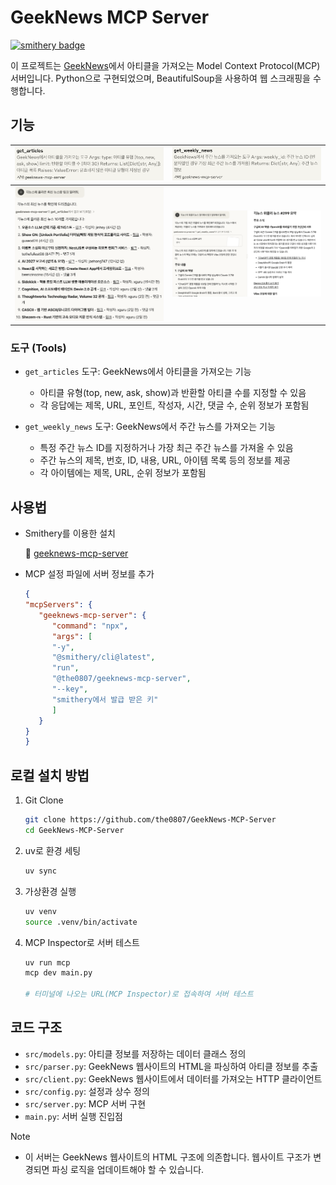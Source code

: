 # GeekNews MCP Server

[![smithery badge](https://smithery.ai/badge/@the0807/geeknews-mcp-server)](https://smithery.ai/server/@the0807/geeknews-mcp-server)

이 프로젝트는 [GeekNews](https://news.hada.io)에서 아티클을 가져오는 Model Context Protocol(MCP) 서버입니다. Python으로 구현되었으며, BeautifulSoup을 사용하여 웹 스크래핑을 수행합니다.

## 기능
|![tool1](img/tool1.png)    |![tool2](img/tool2.png)    |
|:-------------------------:|:-------------------------:|
|![example](img/example1.png)|![example](img/example2.png)|

### 도구 (Tools)

- `get_articles` 도구: GeekNews에서 아티클을 가져오는 기능
  - 아티클 유형(top, new, ask, show)과 반환할 아티클 수를 지정할 수 있음
  - 각 응답에는 제목, URL, 포인트, 작성자, 시간, 댓글 수, 순위 정보가 포함됨

- `get_weekly_news` 도구: GeekNews에서 주간 뉴스를 가져오는 기능
  - 특정 주간 뉴스 ID를 지정하거나 가장 최근 주간 뉴스를 가져올 수 있음
  - 주간 뉴스의 제목, 번호, ID, 내용, URL, 아이템 목록 등의 정보를 제공
  - 각 아이템에는 제목, URL, 순위 정보가 포함됨

## 사용법

- Smithery를 이용한 설치

   🚀 [geeknews-mcp-server](https://smithery.ai/server/@the0807/geeknews-mcp-server)

- MCP 설정 파일에 서버 정보를 추가

   ```json
   {
   "mcpServers": {
      "geeknews-mcp-server": {
         "command": "npx",
         "args": [
         "-y",
         "@smithery/cli@latest",
         "run",
         "@the0807/geeknews-mcp-server",
         "--key",
         "smithery에서 발급 받은 키"
         ]
      }
   }
   }
   ```

## 로컬 설치 방법

1. Git Clone

   ```bash
   git clone https://github.com/the0807/GeekNews-MCP-Server
   cd GeekNews-MCP-Server
   ```

2. uv로 환경 세팅

   ```bash
   uv sync
   ```

3. 가상환경 실행

   ```bash
   uv venv
   source .venv/bin/activate
   ```

4. MCP Inspector로 서버 테스트

   ```bash
   uv run mcp
   mcp dev main.py

   # 터미널에 나오는 URL(MCP Inspector)로 접속하여 서버 테스트
   ```

## 코드 구조

- `src/models.py`: 아티클 정보를 저장하는 데이터 클래스 정의
- `src/parser.py`: GeekNews 웹사이트의 HTML을 파싱하여 아티클 정보를 추출
- `src/client.py`: GeekNews 웹사이트에서 데이터를 가져오는 HTTP 클라이언트
- `src/config.py`: 설정과 상수 정의
- `src/server.py`: MCP 서버 구현
- `main.py`: 서버 실행 진입점

> [!Note]
> - 이 서버는 GeekNews 웹사이트의 HTML 구조에 의존합니다. 웹사이트 구조가 변경되면 파싱 로직을 업데이트해야 할 수 있습니다.
